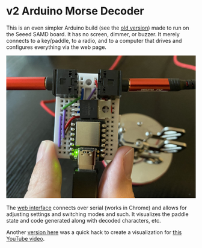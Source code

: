 # v2 Arduino Morse Decoder

This is an even simpler Arduino build (see the [old version](../keyer_v1)) made to run on the Seeed SAMD board. It has no screen, dimmer, or buzzer. It merely connects to a key/paddle, to a radio, and to a computer that drives and configures everything via the web page.

![Hardware](keyer.jpg)

The [web interface](default.htm) connects over serial (works in Chrome) and allows for adjusting settings and switching modes and such. It visualizes the paddle state and code generated along with decoded characters, etc.

Another [version here](modes.htm) was a quick hack to create a visualization for [this YouTube video](https://youtu.be/Hn4j2nfdKNE).